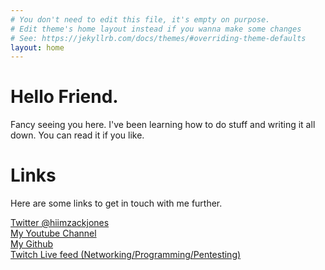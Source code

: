```yaml
---
# You don't need to edit this file, it's empty on purpose.
# Edit theme's home layout instead if you wanna make some changes
# See: https://jekyllrb.com/docs/themes/#overriding-theme-defaults
layout: home
---
```


# Hello Friend. 
Fancy seeing you here. I've been learning how to do stuff and writing it all down. You can read it if you like. 

# Links
Here are some links to get in touch with me further. 

[Twitter @hiimzackjones](http://twitter.com/hiimzackjones)    
[My Youtube Channel](https://www.youtube.com/channel/UCSiBNrMJ1vSA2iY9Bw2ncmw)  
[My Github](https://github.com/hiimzackjones)  
[Twitch Live feed (Networking/Programming/Pentesting)](https://www.twitch.tv/hiimzackjones)  

  
    
        

  
    
    

   

